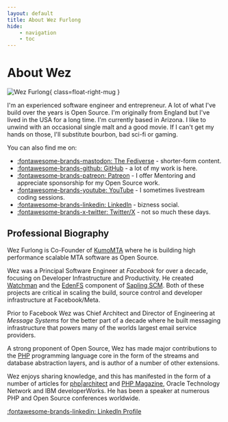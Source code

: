 ```yaml
---
layout: default
title: About Wez Furlong
hide:
    - navigation
    - toc
---
```


# About Wez

![Wez Furlong](/images/wez-portrait-400.jpeg){ class=float-right-mug }

I'm an experienced software engineer and entrepreneur. A lot of what I've build
over the years is Open Source. I'm originally from England but I've lived in
the USA for a long time. I'm currently based in Arizona. I like to unwind with
an occasional single malt and a good movie. If I can't get my hands on those,
I'll substitute bourbon, bad sci-fi or gaming.

You can also find me on:

* [:fontawesome-brands-mastodon: The Fediverse](https://fosstodon.org/@wez) - shorter-form content.
* [:fontawesome-brands-github: GitHub](https://github.com/wez) - a lot of my work is here.
* [:fontawesome-brands-patreon: Patreon](https://www.patreon.com/WezFurlong) -
  I offer Mentoring and appreciate sponsorship for my Open Source work.
* [:fontawesome-brands-youtube: YouTube](https://www.youtube.com/@wez_furlong/streams) - I sometimes livestream coding sessions.
* [:fontawesome-brands-linkedin: LinkedIn](http://www.linkedin.com/in/wezfurlong) - bizness social.
* [:fontawesome-brands-x-twitter: Twitter/X](http://www.twitter.com/wezfurlong) - not so much these days.

## Professional Biography

Wez Furlong is Co-Founder of [KumoMTA](http://kumomta.com) where he is
building high performance scalable MTA software as Open Source.

Wez was a Principal Software Engineer at *Facebook* for over a decade,
focusing on Developer Infrastructure and Productivity. He created
[Watchman](https://facebook.github.io/watchman/) and the
[EdenFS](https://github.com/facebook/sapling/tree/main/eden/fs) component of
[Sapling SCM](https://sapling-scm.com). Both of these projects are critical in
scaling the build, source control and developer infrastructure at
Facebook/Meta.

Prior to Facebook Wez was Chief Architect and Director of Engineering
at *Message Systems* for the better part of a decade where he built messaging
infrastructure that powers many of the worlds largest email service providers.

A strong proponent of Open Source, Wez has made major contributions to the
[PHP](http://php.net) programming language core in the form of the streams and
database abstraction layers, and is author of a number of other extensions.

Wez enjoys sharing knowledge, and this has manifested in the form of a number
of articles for [php|architect](http://phparch.com/) and [PHP
Magazine](http://phpmag.net), Oracle Technology Network and IBM developerWorks.
He has been a speaker at numerous PHP and Open Source conferences worldwide.

[:fontawesome-brands-linkedin: LinkedIn Profile](http://www.linkedin.com/in/wezfurlong)

